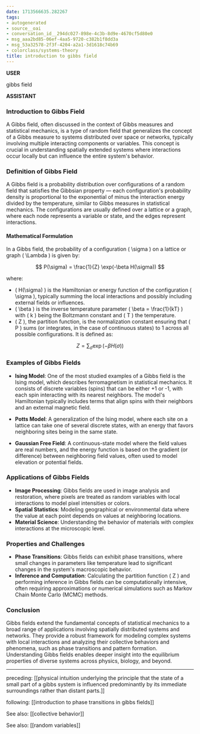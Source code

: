 ```yaml
---
date: 1713566635.282267
tags:
- autogenerated
- source__oai
- conversation_id__294dc027-898e-4c3b-8d9e-4670cf5d80e0
- msg_aaa2bd85-06ef-4aa5-9720-c382b1f8dd3a
- msg_53a32578-2f3f-4204-a2a1-3d1618c74b69
- colorclass/systems-theory
title: introduction to gibbs field
---
```


**USER**

gibbs field


**ASSISTANT**

### Introduction to Gibbs Field

A Gibbs field, often discussed in the context of Gibbs measures and statistical mechanics, is a type of random field that generalizes the concept of a Gibbs measure to systems distributed over space or networks, typically involving multiple interacting components or variables. This concept is crucial in understanding spatially extended systems where interactions occur locally but can influence the entire system's behavior.

### Definition of Gibbs Field

A Gibbs field is a probability distribution over configurations of a random field that satisfies the Gibbsian property — each configuration's probability density is proportional to the exponential of minus the interaction energy divided by the temperature, similar to Gibbs measures in statistical mechanics. The configurations are usually defined over a lattice or a graph, where each node represents a variable or state, and the edges represent interactions.

#### Mathematical Formulation

In a Gibbs field, the probability of a configuration \( \sigma \) on a lattice or graph \( \Lambda \) is given by:

$$
P(\sigma) = \frac{1}{Z} \exp(-\beta H(\sigma))
$$

where:
- \( H(\sigma) \) is the Hamiltonian or energy function of the configuration \( \sigma \), typically summing the local interactions and possibly including external fields or influences.
- \( \beta \) is the inverse temperature parameter \( \beta = \frac{1}{kT} \) with \( k \) being the Boltzmann constant and \( T \) the temperature.
- \( Z \), the partition function, is the normalization constant ensuring that \( P \) sums (or integrates, in the case of continuous states) to 1 across all possible configurations. It is defined as:

$$
Z = \sum_{\sigma} \exp(-\beta H(\sigma))
$$

### Examples of Gibbs Fields

- **Ising Model**: One of the most studied examples of a Gibbs field is the Ising model, which describes ferromagnetism in statistical mechanics. It consists of discrete variables (spins) that can be either +1 or -1, with each spin interacting with its nearest neighbors. The model's Hamiltonian typically includes terms that align spins with their neighbors and an external magnetic field.
  
- **Potts Model**: A generalization of the Ising model, where each site on a lattice can take one of several discrete states, with an energy that favors neighboring sites being in the same state.

- **Gaussian Free Field**: A continuous-state model where the field values are real numbers, and the energy function is based on the gradient (or difference) between neighboring field values, often used to model elevation or potential fields.

### Applications of Gibbs Fields

- **Image Processing**: Gibbs fields are used in image analysis and restoration, where pixels are treated as random variables with local interactions to model pixel intensities or colors.
- **Spatial Statistics**: Modeling geographical or environmental data where the value at each point depends on values at neighboring locations.
- **Material Science**: Understanding the behavior of materials with complex interactions at the microscopic level.

### Properties and Challenges

- **Phase Transitions**: Gibbs fields can exhibit phase transitions, where small changes in parameters like temperature lead to significant changes in the system's macroscopic behavior.
- **Inference and Computation**: Calculating the partition function \( Z \) and performing inference in Gibbs fields can be computationally intensive, often requiring approximations or numerical simulations such as Markov Chain Monte Carlo (MCMC) methods.

### Conclusion

Gibbs fields extend the fundamental concepts of statistical mechanics to a broad range of applications involving spatially distributed systems and networks. They provide a robust framework for modeling complex systems with local interactions and analyzing their collective behaviors and phenomena, such as phase transitions and pattern formation. Understanding Gibbs fields enables deeper insight into the equilibrium properties of diverse systems across physics, biology, and beyond.


---

preceding: [[physical intuition underlying the principle that the state of a small part of a gibbs system is influenced predominantly by its immediate surroundings rather than distant parts.]]  


following: [[introduction to phase transitions in gibbs fields]]

See also: [[collective behavior]]


See also: [[random variables]]